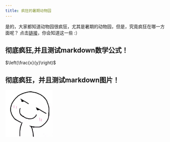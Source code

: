 ```yaml
---
title: 疯狂的暑期动物园
---
```


是的，大家都知道动物园很疯狂，尤其是暑期的动物园，但是，究竟疯狂在哪一方面呢？
点击[链接](https://www.baidu.com)，你会知道这一些 :）



## 彻底疯狂,并且测试markdown数学公式！
$\left(\frac{x}{y}\right)$

## 彻底疯狂，并且测试markdown图片！

<!-- ![图片](/images/avatar.jpeg) -->
<!-- ![图片](avatar.jpeg#pic_center) -->
<div align = "">
    <img src = "/images/avatar.jpeg" width = "30%j">    
    <!-- <img src = "avatar.jpeg" width = "30%j">    
    <img src = "avatar.jpeg" width = "30%j"> -->
</div>